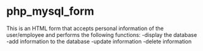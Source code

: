 # php_mysql_form
This is an HTML form that accepts personal information of the user/employee and performs the following functions:
-display the database
-add information to the database
-update information
-delete information
